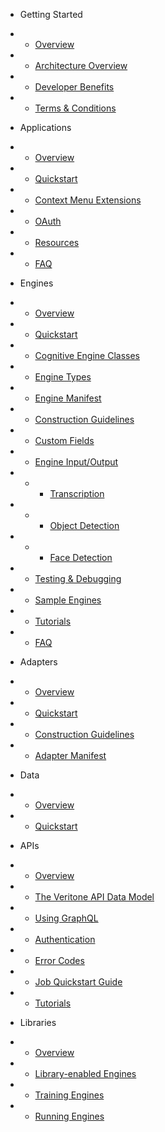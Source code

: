 <!-- docs/_sidebar.md -->

* Getting Started
* * [Overview](/)
* * [Architecture Overview](architecture-overview.md)
* * [Developer Benefits](developer-benefits.md)
* * [Terms & Conditions](terms-and-conditions.md)

* Applications
* * [Overview](applications/)
* * [Quickstart](applications/quick-start/)
* * [Context Menu Extensions](applications/context-menu-extensions.md)
* * [OAuth](applications/oauth.md)
* * [Resources](applications/resources.md)
* * [FAQ](applications/faq.md)

* Engines
* * [Overview](engines/)
* * [Quickstart](engines/quick-start/)
* * [Cognitive Engine Classes](engines/classes/)
* * [Engine Types](engines/types)
* * [Engine Manifest](engines/manifest.md)
* * [Construction Guidelines](engines/guidelines/)
* * [Custom Fields](engines/custom-fields)
* * [Engine Input/Output](engines/engine-input-output/)
* * * [Transcription](engines/engine-input-output/transcription.md)
* * * [Object Detection](engines/engine-input-output/object-detection.md)
* * * [Face Detection](engines/engine-input-output/face-detection.md)
* * [Testing & Debugging](engines/testing-and-debugging)
* * [Sample Engines](engines/sample-engines.md)
* * [Tutorials](engines/tutorials/)
* * [FAQ](engines/faq.md)

* Adapters
* * [Overview](adapters/overview.md)
* * [Quickstart](adapters/quickstart/)
* * [Construction Guidelines](adapters/guidelines.md)
* * [Adapter Manifest](adapters/manifest.md)

* Data
* * [Overview](data/)
* * [Quickstart](data/quick-start/)

* APIs
* * [Overview](apis/)
* * [The Veritone API Data Model](apis/data-model.md)
* * [Using GraphQL](apis/using-graphql.md)
* * [Authentication](apis/authentication.md)
* * [Error Codes](apis/error-codes.md)
* * [Job Quickstart Guide](apis/job-quick-start-guide/)
* * [Tutorials](apis/tutorials/)

* Libraries
* * [Overview](libraries/)
* * [Library-enabled Engines](libraries/engines.md)
* * [Training Engines](libraries/training.md)
* * [Running Engines](libraries/running.md)
